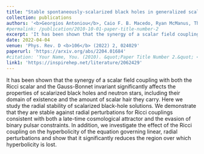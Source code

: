 ```yaml
---
title: "Stable spontaneously-scalarized black holes in generalized scalar-tensor theories"
collection: publications
authors: '<b>Georgios Antoniou</b>, Caio F. B. Macedo, Ryan McManus, Thomas P. Sotiriou'
#permalink: /publication/2010-10-01-paper-title-number-2
excerpt: 'It has been shown that the synergy of a scalar field coupling with both the Ricci scalar and the Gauss-Bonnet invariant significantly affects the properties of scalarized black holes and neutron stars, including their domain of existence and the amount of scalar hair they carry. Here we study the radial stability...'
date: 2022-04-04
venue: 'Phys. Rev. D <b>106</b> (2022) 2, 024029'
paperurl: 'https://arxiv.org/abs/2204.01684'
#citation: 'Your Name, You. (2010). &quot;Paper Title Number 2.&quot; <i>Journal 1</i>. 1(2).'
link1: 'https://inspirehep.net/literature/2062429'
---
```


It has been shown that the synergy of a scalar field coupling with both the Ricci scalar and the Gauss-Bonnet invariant significantly affects the properties of scalarized black holes and neutron stars, including their domain of existence and the amount of scalar hair they carry. Here we study the radial stability of scalarized black-hole solutions. We demonstrate that they are stable against radial perturbations for Ricci couplings consistent with both a late-time cosmological attractor and the evasion of binary pulsar constraints. In addition, we investigate the effect of the Ricci coupling on the hyperbolicity of the equation governing linear, radial perturbations and show that it significantly reduces the region over which hyperbolicity is lost.

<!-- [Download paper here](http://academicpages.github.io/files/paper2.pdf) -->

